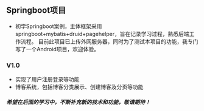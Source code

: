  ## Springboot项目
- 初学Springboot案例，主体框架采用springboot+mybatis+druid+pagehelper，旨在记录学习过程，熟悉后端工作流程。
目前此项目已上传外网服务器，同时为了测试本项目的功能，我专门写了一个Android项目，欢迎体验。
### V1.0
- 实现了用户注册登录等功能
- 博客系统，包括博客分类展示、创建博客及分页等功能

##### 希望在后面的学习中，不断补充新的技术和功能，敬请期待！
